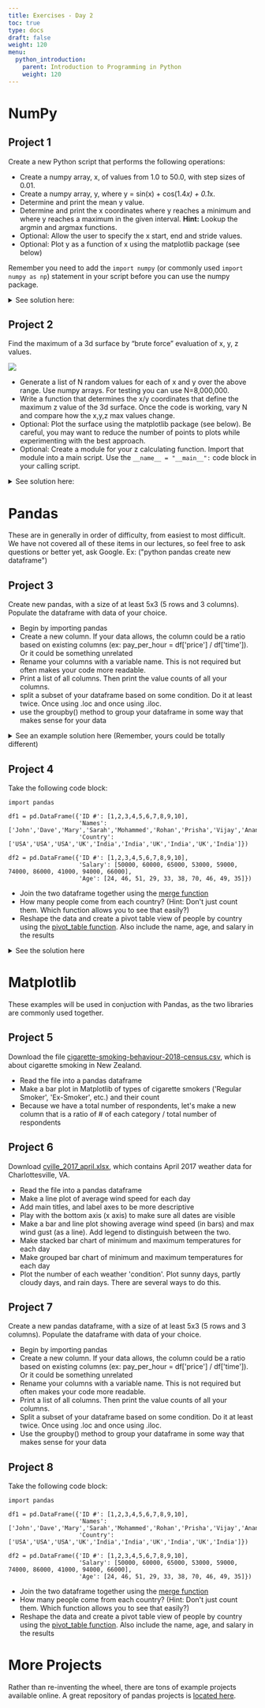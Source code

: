 ```yaml
---
title: Exercises - Day 2
toc: true
type: docs
draft: false
weight: 120
menu:
  python_introduction:
    parent: Introduction to Programming in Python
    weight: 120
---
```


# NumPy

## Project 1
Create a new Python script that performs the following operations: 

- Create a numpy array, x, of values from 1.0 to 50.0, with step sizes of 0.01.
- Create a numpy array, y, where y = sin(x) + cos(1.4*x) + 0.1*x.
- Determine and print the mean y value.
- Determine and print the x coordinates where y reaches a minimum and where y reaches a maximum in the given interval. **Hint:** Lookup the argmin and argmax functions.
- Optional: Allow the user to specify the x start, end and stride values.
- Optional: Plot y as a function of x using the matplotlib package (see below)

Remember you need to add the `import numpy` (or commonly used `import numpy as np`) statement in your script before you can use the numpy package.

<details>
<summary>See solution here:</summary>
<pre>
import numpy as np

x = np.arange(0.0,50.0,0.01)
y = np.sin(x) + np.cos(1.4*x) + 0.1*x
mean_y = y.mean()
min_index = np.argmin(y) #np.where(y==y.min())
max_index = np.argmax(y) #np.where(y==y.max())
print (f"mean y:{mean_y}")
print (f"max y:{y[min_index]} at x={x[min_index]}")
print (f"max y:{y[max_index]} at x={x[max_index]}")
</pre>
</details> 

## Project 2
Find the maximum of a 3d surface by “brute force” evaluation of x, y, z values. 

![](/courses/python_introduction/exercise-bruteforce.png)

- Generate a list of N random values for each of x and y over the above range. Use numpy arrays. For testing you can use N=8,000,000.
- Write a function that determines the x/y coordinates that define the maximum z value of the 3d surface. Once the code is working, vary N and compare how the x,y,z max values change.
- Optional: Plot the surface using the matplotlib package (see below).  Be careful, you may want to reduce the number of points to plots while experimenting with the best approach.
- Optional: Create a module for your z calculating function.  Import that module into a main script.  Use the `__name__ = "__main__":` code block in your calling script.

<details>
<summary>See solution here:</summary>
<pre>
import numpy as np

m1 = np.sqrt(2.)
m2 = np.sqrt(np.pi)
s1 = 3.1
s2 = 1.4
s1_2x_sqr = 2*(s1**2)
s2_2x_sqr = 2*(s2**2)
s1_x_s2_x_sqrt_2x_pi = s1 * s2 * (np.pi * 2) ** 0.5

def calc_z(x,y):
    """Calculates z value for x/y coordinates.""" 
    z1 = 0.1 * np.sin(x) * np.sin(x*y)
    alpha = ((x - m1) ** 2)/ s1_2x_sqr
    beta = ((y - m2) ** 2)/ s2_2x_sqr
    z2 = 1 / (np.exp(alpha + beta) * s1_x_s2_x_sqrt_2x_pi) 
    return z1 + z2

N = 8000000
x = np.random.uniform(-10.0*np.pi, 10.0*np.pi, N)
y = np.random.uniform(-10.0*np.pi, 10.0*np.pi, N)
z = calc_z(x,y)
max_idx = np.argmax(z)
print (f"Max z @ x={x[max_idx]},y={y[max_idx]}, z={z[max_idx]}")
</pre>
</details> 

# Pandas 
These are in generally in order of difficulty, from easiest to most difficult. We have not covered all of these items in our lectures, so feel free to ask questions or better yet, ask Google. Ex: ("python pandas create new dataframe")

## Project 3
Create new pandas, with a size of at least 5x3 (5 rows and 3 columns). Populate the dataframe with data of your choice.
- Begin by importing pandas
- Create a new column. If your data allows, the column could be a ratio based on existing columns (ex: pay_per_hour = df['price'] / df['time']). Or it could be something unrelated
- Rename your columns with a variable name. This is not required but often makes your code more readable. 
- Print a list of all columns. Then print the value counts of all your columns.
- split a subset of your dataframe based on some condition. Do it at least twice. Once using .loc and once using .iloc.
- use the groupby() method to group your dataframe in some way that makes sense for your data

<details>
<summary>See an example solution here (Remember, yours could be totally different)</summary>
<pre>
<code>

#import pandas
import pandas as pd 

#create new dataframe
basketball_coaches = pd.DataFrame({"Name": ['Tony Bennett', 'Roy Williams', 'Mike Krzyzewski', 'Tom Izzo', 'Jim Boeheim'],
                          "School": ['Virginia', 'North Carolina', 'Duke', 'Michigan State', 'Syracuse'],
                          "Email": ['tbennett@virginia.edu', 'rwilliams@unc.edu', 'coachk@duke.edu','tizzo@msu.edu', 'jboeheim@syracuse.edu'],
                          "Career Wins": [346, 871, 1132, 606, 944],
                          "National Championships": [1, 3, 5, 2, 1]})


print(basketball_coaches)


#rename columns with a variable name
name = basketball_coaches['Name']
school = basketball_coaches['School']
email = basketball_coaches['Email']
career_wins = basketball_coaches['Career Wins']
championships = basketball_coaches['National Championships']

#make new subset of data
wins_per_championship = career_wins/championships

#or if you want it to be a part of the dataframe
basketball_coaches['Wins Per Championship'] = basketball_coaches['Career Wins'] / basketball_coaches['National Championships']



#print a list of all the columns
print(basketball_coaches.columns.tolist())



#split a subset of the dataframe based on some condition. Several examples listed here
uva_coach = basketball_coaches.loc[basketball_coaches['School'] == 'Virginia']

multiple_championships = basketball_coaches.loc[basketball_coaches['National Championships'] > 1]

first_three_coaches = basketball_coaches.iloc[:3]


</code>
</pre>
</details>


## Project 4
Take the following code block:
```
import pandas

df1 = pd.DataFrame({'ID #': [1,2,3,4,5,6,7,8,9,10],
                    'Names': ['John','Dave','Mary','Sarah','Mohammed','Rohan','Prisha','Vijay','Ananya','Raj'],
                    'Country': ['USA','USA','USA','UK','India','India','UK','India','UK','India']})

df2 = pd.DataFrame({'ID #': [1,2,3,4,5,6,7,8,9,10],
                    'Salary': [50000, 60000, 65000, 53000, 59000, 74000, 86000, 41000, 94000, 66000],
                    'Age': [24, 46, 51, 29, 33, 38, 70, 46, 49, 35]})
```

- Join the two dataframe together using the [merge function](https://pandas.pydata.org/pandas-docs/stable/user_guide/merging.html)
- How many people come from each country? (Hint: Don't just count them. Which function allows you to see that easily?)
- Reshape the data and create a pivot table view of people by country using the [pivot_table function](https://www.geeksforgeeks.org/python-pandas-pivot_table/). Also include the name, age, and salary in the results

<details>
<summary>See the solution here</summary>
<pre>
<code>
import pandas as pd


df1 = pd.DataFrame({'ID #': [1,2,3,4,5,6,7,8,9,10],
                    'Name': ['John','Dave','Mary','Sarah','Mohammed','Rohan','Prisha','Vijay','Ananya','Raj'],
                    'Country': ['USA','USA','USA','UK','India','India','UK','India','UK','India']})

df2 = pd.DataFrame({'ID #': [1,2,3,4,5,6,7,8,9,10],
                    'Salary': [50000, 60000, 65000, 53000, 59000, 74000, 86000, 41000, 94000, 66000],
                    'Age': [24, 46, 51, 29, 33, 38, 70, 46, 49, 35]})

    
#merge
result = pd.merge(df1, df2, on="ID #")

#see counts of people by country
#print(result['Country'].value_counts())

#pivot table reshape
result2 = pd.pivot_table(result, index=['Country', 'Name', 'Age', 'Salary'])
</code>
</pre>
</details>

# Matplotlib
These examples will be used in conjuction with Pandas, as the two libraries are commonly used together. 

## Project 5
Download the file [cigarette-smoking-behaviour-2018-census.csv](/data/cigarette-smoking-behaviour-2018-census.csv), which is about cigarette smoking in New Zealand.
- Read the file into a pandas dataframe
- Make a bar plot in Matplotlib of types of cigarette smokers ('Regular Smoker', 'Ex-Smoker', etc.) and their count
- Because we have a total number of respondents, let's make a new column that is a ratio of # of each category / total number of respondents
 
## Project 6
Download [cville_2017_april.xlsx](/data/cville_2017_april.xlsx), which contains April 2017 weather data for Charlottesville, VA.
- Read the file into a pandas dataframe
- Make a line plot of average wind speed for each day
- Add main titles, and label axes to be more descriptive
- Play with the bottom axis (x axis) to make sure all dates are visible
- Make a bar and line plot showing average wind speed (in bars) and max wind gust (as a line). Add legend to distinguish between the two.
- Make stacked bar chart of minimum and maximum temperatures for each day
- Make grouped bar chart of minimum and maximum temperatures for each day
- Plot the number of each weather 'condition'. Plot sunny days, partly cloudy days, and rain days. There are several ways to do this.

## Project 7
Create a new pandas dataframe, with a size of at least 5x3 (5 rows and 3 columns). Populate the dataframe with data of your choice.
- Begin by importing pandas
- Create a new column. If your data allows, the column could be a ratio based on existing columns (ex: pay_per_hour = df['price'] / df['time']). Or it could be something unrelated
- Rename your columns with a variable name. This is not required but often makes your code more readable. 
- Print a list of all columns. Then print the value counts of all your columns.
- Split a subset of your dataframe based on some condition. Do it at least twice. Once using .loc and once using .iloc.
- Use the groupby() method to group your dataframe in some way that makes sense for your data

## Project 8
Take the following code block:

```
import pandas

df1 = pd.DataFrame({'ID #': [1,2,3,4,5,6,7,8,9,10],
                    'Names': ['John','Dave','Mary','Sarah','Mohammed','Rohan','Prisha','Vijay','Ananya','Raj'],
                    'Country': ['USA','USA','USA','UK','India','India','UK','India','UK','India']})

df2 = pd.DataFrame({'ID #': [1,2,3,4,5,6,7,8,9,10],
                    'Salary': [50000, 60000, 65000, 53000, 59000, 74000, 86000, 41000, 94000, 66000],
                    'Age': [24, 46, 51, 29, 33, 38, 70, 46, 49, 35]})
```

- Join the two dataframe together using the [merge function](https://pandas.pydata.org/pandas-docs/stable/user_guide/merging.html)
- How many people come from each country? (Hint: Don't just count them. Which function allows you to see that easily?)
- Reshape the data and create a pivot table view of people by country using the [pivot_table function](https://www.geeksforgeeks.org/python-pandas-pivot_table/). Also include the name, age, and salary in the results

# More Projects

Rather than re-inventing the wheel, there are tons of example projects available online. A great repository of pandas projects is [located here](https://www.geeksforgeeks.org/pandas-practice-excercises-questions-and-solutions/).

